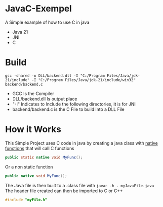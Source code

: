 # JavaC-Exempel
A Simple example of how to use C in java

- Java 21
- JNI
- C





# Build
```
gcc -shared -o DLL/backend.dll -I "C:/Program Files/Java/jdk-21/include" -I "C:/Program Files/Java/jdk-21/include/win32" backend/backend.c
```

- GCC Is the Compiler
- DLL/backend.dll Is output place
- "-I" Indicates to Include the following directories, it is for JNI
- backend/backend.c is the C File to build into a DLL File



# How it Works
This Simple Project uses C code in java by creating a java class
with <a href="https://en.wikipedia.org/wiki/Java_Native_Interface">native functions</a> that will call C functions
```Java
public static native void MyFunc();
```
Or a non static function
```Java
public native void MyFunc();
```

The Java file is then built to a .class file with ```javac -h . myJavaFile.java```
The header file created can then be imported to C or C++
```C
#include "myFile.h"
```
